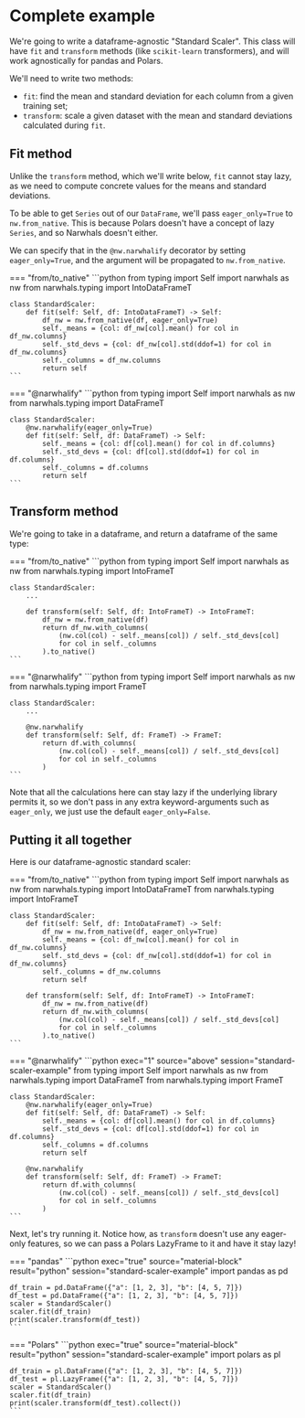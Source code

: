 # Complete example

We're going to write a dataframe-agnostic "Standard Scaler". This class will have
`fit` and `transform` methods (like `scikit-learn` transformers), and will work
agnostically for pandas and Polars.

We'll need to write two methods:

- `fit`: find the mean and standard deviation for each column from a given training set;
- `transform`: scale a given dataset with the mean and standard deviations calculated
  during `fit`.

## Fit method

Unlike the `transform` method, which we'll write below, `fit` cannot stay lazy,
as we need to compute concrete values for the means and standard deviations.

To be able to get `Series` out of our `DataFrame`, we'll pass `eager_only=True` to `nw.from_native`.
This is because Polars doesn't have a concept of lazy `Series`, and so Narwhals
doesn't either.

We can specify that in the `@nw.narwhalify` decorator by setting `eager_only=True`, and
the argument will be propagated to `nw.from_native`.

=== "from/to_native"
    ```python
    from typing import Self
    import narwhals as nw
    from narwhals.typing import IntoDataFrameT


    class StandardScaler:
        def fit(self: Self, df: IntoDataFrameT) -> Self:
            df_nw = nw.from_native(df, eager_only=True)
            self._means = {col: df_nw[col].mean() for col in df_nw.columns}
            self._std_devs = {col: df_nw[col].std(ddof=1) for col in df_nw.columns}
            self._columns = df_nw.columns
            return self
    ```

=== "@narwhalify"
    ```python
    from typing import Self
    import narwhals as nw
    from narwhals.typing import DataFrameT


    class StandardScaler:
        @nw.narwhalify(eager_only=True)
        def fit(self: Self, df: DataFrameT) -> Self:
            self._means = {col: df[col].mean() for col in df.columns}
            self._std_devs = {col: df[col].std(ddof=1) for col in df.columns}
            self._columns = df.columns
            return self
    ```

## Transform method

We're going to take in a dataframe, and return a dataframe of the same type:

=== "from/to_native"
    ```python
    from typing import Self
    import narwhals as nw
    from narwhals.typing import IntoFrameT


    class StandardScaler:
        ...

        def transform(self: Self, df: IntoFrameT) -> IntoFrameT:
            df_nw = nw.from_native(df)
            return df_nw.with_columns(
                (nw.col(col) - self._means[col]) / self._std_devs[col]
                for col in self._columns
            ).to_native()
    ```

=== "@narwhalify"
    ```python
    from typing import Self
    import narwhals as nw
    from narwhals.typing import FrameT


    class StandardScaler:
        ...

        @nw.narwhalify
        def transform(self: Self, df: FrameT) -> FrameT:
            return df.with_columns(
                (nw.col(col) - self._means[col]) / self._std_devs[col]
                for col in self._columns
            )
    ```

Note that all the calculations here can stay lazy if the underlying library permits it,
so we don't pass in any extra keyword-arguments such as `eager_only`, we just use the
default `eager_only=False`.

## Putting it all together

Here is our dataframe-agnostic standard scaler:

=== "from/to_native"
    ```python
    from typing import Self
    import narwhals as nw
    from narwhals.typing import IntoDataFrameT
    from narwhals.typing import IntoFrameT


    class StandardScaler:
        def fit(self: Self, df: IntoDataFrameT) -> Self:
            df_nw = nw.from_native(df, eager_only=True)
            self._means = {col: df_nw[col].mean() for col in df_nw.columns}
            self._std_devs = {col: df_nw[col].std(ddof=1) for col in df_nw.columns}
            self._columns = df_nw.columns
            return self

        def transform(self: Self, df: IntoFrameT) -> IntoFrameT:
            df_nw = nw.from_native(df)
            return df_nw.with_columns(
                (nw.col(col) - self._means[col]) / self._std_devs[col]
                for col in self._columns
            ).to_native()
    ```

=== "@narwhalify"
    ```python exec="1" source="above" session="standard-scaler-example"
    from typing import Self
    import narwhals as nw
    from narwhals.typing import DataFrameT
    from narwhals.typing import FrameT


    class StandardScaler:
        @nw.narwhalify(eager_only=True)
        def fit(self: Self, df: DataFrameT) -> Self:
            self._means = {col: df[col].mean() for col in df.columns}
            self._std_devs = {col: df[col].std(ddof=1) for col in df.columns}
            self._columns = df.columns
            return self

        @nw.narwhalify
        def transform(self: Self, df: FrameT) -> FrameT:
            return df.with_columns(
                (nw.col(col) - self._means[col]) / self._std_devs[col]
                for col in self._columns
            )
    ```

Next, let's try running it. Notice how, as `transform` doesn't use
any eager-only features, so we can pass a Polars LazyFrame to it and have it
stay lazy!

=== "pandas"
    ```python exec="true" source="material-block" result="python" session="standard-scaler-example"
    import pandas as pd

    df_train = pd.DataFrame({"a": [1, 2, 3], "b": [4, 5, 7]})
    df_test = pd.DataFrame({"a": [1, 2, 3], "b": [4, 5, 7]})
    scaler = StandardScaler()
    scaler.fit(df_train)
    print(scaler.transform(df_test))
    ```

=== "Polars"
    ```python exec="true" source="material-block" result="python" session="standard-scaler-example"
    import polars as pl

    df_train = pl.DataFrame({"a": [1, 2, 3], "b": [4, 5, 7]})
    df_test = pl.LazyFrame({"a": [1, 2, 3], "b": [4, 5, 7]})
    scaler = StandardScaler()
    scaler.fit(df_train)
    print(scaler.transform(df_test).collect())
    ```
